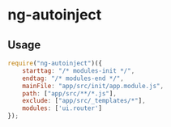 ng-autoinject
=============

## Usage

```javascript
require("ng-autoinject")({
    starttag: "/* modules-init */",
    endtag: "/* modules-end */",
    mainFile: "app/src/init/app.module.js",
    path: ["app/src/**/*.js"],
    exclude: ["app/src/_templates/*"],
    modules: ['ui.router']
});
```
